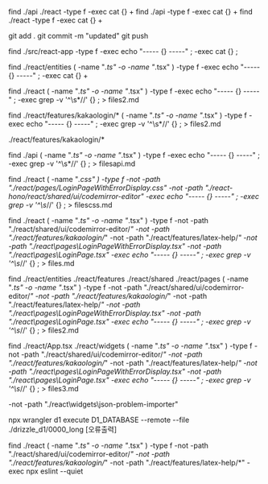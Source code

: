 find ./api ./react -type f -exec cat {} +
find ./api -type f -exec cat {} +
find ./react -type f -exec cat {} +

git add .
git commit -m "updated"
git push

find ./src/react-app -type f -exec echo "----- {} -----" \; -exec cat {} \;

find ./react/entities \( -name "*.ts" -o -name "*.tsx" \) -type f -exec echo "----- {} -----" \; -exec cat {} +


find  ./react \( -name "*.ts" -o -name "*.tsx" \) -type f -exec echo "----- {} -----" \; -exec grep -v '^\s*//' {} \; > files2.md

find  ./react/features/kakaologin/* \( -name "*.ts" -o -name "*.tsx" \) -type f -exec echo "----- {} -----" \; -exec grep -v '^\s*//' {} \; > files2.md

./react/features/kakaologin/*

find  ./api \( -name "*.ts" -o -name "*.tsx" \) -type f -exec echo "----- {} -----" \; -exec grep -v '^\s*//' {} \; > filesapi.md

find  ./react \( -name "*.css" \) -type f -not -path "./react/pages/LoginPageWithErrorDisplay.css" -not -path "./react-hono/react/shared/ui/codemirror-editor"  -exec echo "----- {} -----" \; -exec grep -v '^\s*//' {} \; > filescss.md


find ./react \( -name "*.ts" -o -name "*.tsx" \) -type f -not -path "./react/shared/ui/codemirror-editor/*" -not -path "./react/features/kakaologin/*" -not -path "./react/features/latex-help/*"  -not -path "./react\pages\LoginPageWithErrorDisplay.tsx" -not -path "./react\pages\LoginPage.tsx" -exec echo "----- {} -----" \; -exec grep -v '^\s*//' {} \; > files.md

find ./react/entities ./react/features ./react/shared ./react/pages \( -name "*.ts" -o -name "*.tsx" \) -type f -not -path "./react/shared/ui/codemirror-editor/*" -not -path "./react/features/kakaologin/*" -not -path "./react/features/latex-help/*" -not -path "./react\pages\LoginPageWithErrorDisplay.tsx"  -not -path "./react\pages\LoginPage.tsx" -exec echo "----- {} -----" \; -exec grep -v '^\s*//' {} \; > files2.md

find ./react/App.tsx ./react/widgets \( -name "*.ts" -o -name "*.tsx" \) -type f -not -path "./react/shared/ui/codemirror-editor/*" -not -path "./react/features/kakaologin/*"  -not -path "./react/features/latex-help/*" -not -path "./react\pages\LoginPageWithErrorDisplay.tsx" -not -path "./react\pages\LoginPage.tsx" -exec echo "----- {} -----" \; -exec grep -v '^\s*//' {} \; > files3.md


-not -path "./react\widgets\json-problem-importer"

npx wrangler d1 execute D1_DATABASE --remote --file ./drizzle_d1/0000_long
[오류출력]

find ./react \( -name "*.ts" -o -name "*.tsx" \) -type f -not -path "./react/shared/ui/codemirror-editor/*" -not -path "./react/features/kakaologin/*" -not -path "./react/features/latex-help/*" -exec npx eslint --quiet